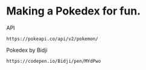 # Making a Pokedex for fun.


API
```
https://pokeapi.co/api/v2/pokemon/
```


Pokedex by Bidji
```
https://codepen.io/Bidji/pen/MYdPwo
```